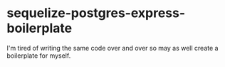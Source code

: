 # sequelize-postgres-express-boilerplate
I'm tired of writing the same code over and over so may as well create a boilerplate for myself.
